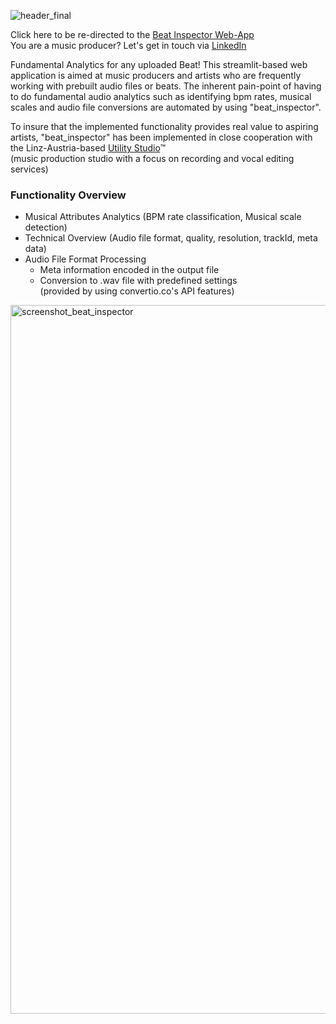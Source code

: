 ![header_final](https://user-images.githubusercontent.com/82606558/163090911-3c6c7484-2d61-4e1c-89e8-cd70ebae5947.png)


Click here to be re-directed to the [Beat Inspector Web-App](https://share.streamlit.io/stefanrmmr/beat_inspector/main)<br/>
You are a music producer? Let's get in touch via [LinkedIn](https://www.linkedin.com/in/stefanrmmr/)

Fundamental Analytics for any uploaded Beat!
This streamlit-based web application is aimed at music producers and artists who are frequently working with prebuilt audio files or beats. The inherent pain-point of having to do fundamental audio analytics such as identifying bpm rates, musical scales and audio file conversions are automated by using "beat_inspector". 

To insure that the implemented functionality provides real value to aspiring artists, "beat_inspector" has been implemented in close cooperation with the Linz-Austria-based [Utility Studio](https://utility-studio.com/)™ <br/>(music production studio with a focus on recording and vocal editing services)


### Functionality Overview
- Musical Attributes Analytics (BPM rate classification, Musical scale detection)
- Technical Overview (Audio file format, quality, resolution, trackId, meta data)
- Audio File Format Processing
  - Meta information encoded in the output file
  - Conversion to .wav file with predefined settings<br/>(provided by using convertio.co's API features)

[<img width="1134" alt="screenshot_beat_inspector" src="https://user-images.githubusercontent.com/82606558/163088758-8ec833d4-0984-4f5d-a255-eb38c17a1f85.png">](https://share.streamlit.io/stefanrmmr/beat_inspector/main)

